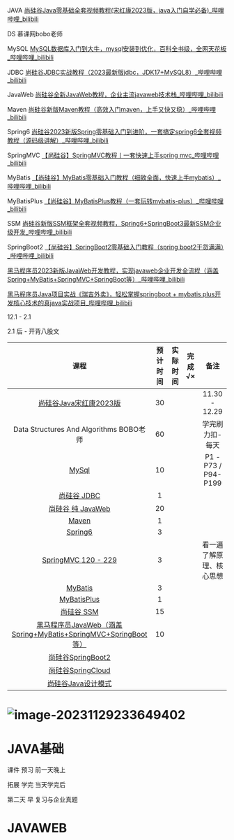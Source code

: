







JAVA  [尚硅谷Java零基础全套视频教程(宋红康2023版，java入门自学必备)_哔哩哔哩_bilibili](https://www.bilibili.com/video/BV1PY411e7J6/)

DS  慕课网bobo老师

MySQL  [MySQL数据库入门到大牛，mysql安装到优化，百科全书级，全网天花板_哔哩哔哩_bilibili](https://www.bilibili.com/video/BV1iq4y1u7vj/)

JDBC [尚硅谷JDBC实战教程（2023最新版jdbc，JDK17+MySQL8）_哔哩哔哩_bilibili](https://www.bilibili.com/video/BV1sK411B71e/)

JavaWeb [尚硅谷全新JavaWeb教程，企业主流javaweb技术栈_哔哩哔哩_bilibili](https://www.bilibili.com/video/BV1UN411x7xe/?vd_source=a702a01e1846917f653c366933ef2676)



Maven [尚硅谷新版Maven教程（高效入门maven，上手又快又稳）_哔哩哔哩_bilibili](https://www.bilibili.com/video/BV1JN411G7gX/?vd_source=a702a01e1846917f653c366933ef2676)

Spring6 [尚硅谷2023新版Spring零基础入门到进阶，一套搞定spring6全套视频教程（源码级讲解）_哔哩哔哩_bilibili](https://www.bilibili.com/video/BV1kR4y1b7Qc/)

SpringMVC [【尚硅谷】SpringMVC教程丨一套快速上手spring mvc_哔哩哔哩_bilibili](https://www.bilibili.com/video/BV1Ry4y1574R/)

MyBatis [【尚硅谷】MyBatis零基础入门教程（细致全面，快速上手mybatis）_哔哩哔哩_bilibili](https://www.bilibili.com/video/BV1VP4y1c7j7/)

MyBatisPlus [【尚硅谷】MyBatisPlus教程（一套玩转mybatis-plus）_哔哩哔哩_bilibili](https://www.bilibili.com/video/BV12R4y157Be/)

SSM [尚硅谷新版SSM框架全套视频教程，Spring6+SpringBoot3最新SSM企业级开发_哔哩哔哩_bilibili](https://www.bilibili.com/video/BV1AP411s7D7/?spm_id_from=333.999.0.0&vd_source=a702a01e1846917f653c366933ef2676)

SpringBoot2  [【尚硅谷】SpringBoot2零基础入门教程（spring boot2干货满满）_哔哩哔哩_bilibili](https://www.bilibili.com/video/BV19K4y1L7MT/?vd_source=1a5162bf5eab0f44c4b5264da11a86d7)

[黑马程序员2023新版JavaWeb开发教程，实现javaweb企业开发全流程（涵盖Spring+MyBatis+SpringMVC+SpringBoot等）_哔哩哔哩_bilibili](https://www.bilibili.com/video/BV1m84y1w7Tb/?spm_id_from=333.788.video.desc.click&vd_source=1a5162bf5eab0f44c4b5264da11a86d7)

[黑马程序员Java项目实战《瑞吉外卖》，轻松掌握springboot + mybatis plus开发核心技术的真java实战项目_哔哩哔哩_bilibili](https://www.bilibili.com/video/BV13a411q753/?spm_id_from=333.788.video.desc.click&vd_source=1a5162bf5eab0f44c4b5264da11a86d7)



12.1 - 2.1 

2.1 后 - 开背八股文

|                             课程                             | 预计时间 | 实际时间 | 完成√× |           备注           |
| :----------------------------------------------------------: | :------: | -------- | :----: | :----------------------: |
| [尚硅谷Java宋红康2023版](https://www.bilibili.com/video/BV1PY411e7J6/) |    30    |          |        |      11.30 - 12.29       |
|           Data Structures And Algorithms BOBO老师            |    60    |          |        |     学完刷力扣-每天      |
|    [MySql](https://www.bilibili.com/video/BV1iq4y1u7vj/)     |    10    |          |        |   P1 - P73 / P94-P199    |
| [尚硅谷 JDBC]((https://www.bilibili.com/video/BV1sK411B71e/)) |    1     |          |        |                          |
| [尚硅谷 纯 JavaWeb](https://www.bilibili.com/video/BV1UN411x7xe/?vd_source=a702a01e1846917f653c366933ef2676) |    20    |          |        |                          |
| [Maven](https://www.bilibili.com/video/BV1JN411G7gX/?vd_source=a702a01e1846917f653c366933ef2676) |    1     |          |        |                          |
|   [Spring6](https://www.bilibili.com/video/BV1kR4y1b7Qc/)    |    3     |          |        |                          |
| [SpringMVC 120 - 229](https://www.bilibili.com/video/BV1d4411g7tv/?p=120&vd_source=1a5162bf5eab0f44c4b5264da11a86d7) |    3     |          |        | 看一遍了解原理、核心思想 |
|   [MyBatis](https://www.bilibili.com/video/BV1VP4y1c7j7/)    |    3     |          |        |                          |
| [MyBatisPlus](https://www.bilibili.com/video/BV12R4y157Be/)  |    1     |          |        |                          |
| [尚硅谷 SSM](https://www.bilibili.com/video/BV1AP411s7D7/?spm_id_from=333.999.0.0&vd_source=a702a01e1846917f653c366933ef2676) |    15    |          |        |                          |
| [黑马程序员JavaWeb（涵盖Spring+MyBatis+SpringMVC+SpringBoot等）](https://www.bilibili.com/video/BV1m84y1w7Tb/?spm_id_from=333.788.video.desc.click&vd_source=1a5162bf5eab0f44c4b5264da11a86d7) |    10    |          |        |                          |
| [尚硅谷SpringBoot2](https://www.bilibili.com/video/BV19K4y1L7MT/?vd_source=1a5162bf5eab0f44c4b5264da11a86d7) |          |          |        |                          |
| [尚硅谷SpringCloud](https://www.bilibili.com/video/BV18E411x7eT/) |          |          |        |                          |
| [尚硅谷Java设计模式](https://www.bilibili.com/video/BV1G4411c7N4/?share_source=copy_web&vd_source=ab50f154744152e2d2011991d0612ab3) |          |          |        |                          |



# ![image-20231129233649402](https://raw.githubusercontent.com/GavinGroves/Notes/main/img/image-20231129233649402.png)

# JAVA基础

课件 预习 前一天晚上

拓展 学完 当天学完后

第二天 早 复习与企业真题







# JAVAWEB


